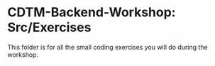 # CDTM-Backend-Workshop: Src/Exercises

This folder is for all the small coding exercises you will do during the workshop.
